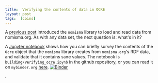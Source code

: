 ```yaml
---
title:  Verifying the contents of data in OCRE
layout: post
tags:  [coins]
---
```


A [previous post](http://neelsmith.info/hc/2019-11-30-reading-nomisma/) introduced the `nomisma` library to load and read data from nomisma.org.  As with any data set, the next question is:  what's in it?

A [Jupyter notebook](https://mybinder.org/v2/gh/neelsmith/nomisma-jupyter/master?filepath=building%2FVerifying_ocre.ipynb) shows how you can briefly survey the contents of the `Ocre` object that the `nomisma` library creates from `nomisma.org`'s RDF data, and validate that it contains sane values.  The notebook is `building/Verifying_ocre.ipynb` in [the github repository](https://github.com/neelsmith/nomisma-jupyter), or you can read it on `mybinder.org` [here](https://mybinder.org/v2/gh/neelsmith/nomisma-jupyter/master?filepath=building%2FVerifying_ocre.ipynb).  [![Binder](https://mybinder.org/badge_logo.svg)](https://mybinder.org/v2/gh/neelsmith/nomisma-jupyter/master?filepath=building%2FVerifying_ocre.ipynb)







 .
